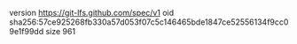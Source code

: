 version https://git-lfs.github.com/spec/v1
oid sha256:57ce925268fb330a57d053f07c5c146465bde1847ce52556134f9cc09e1f99dd
size 961
